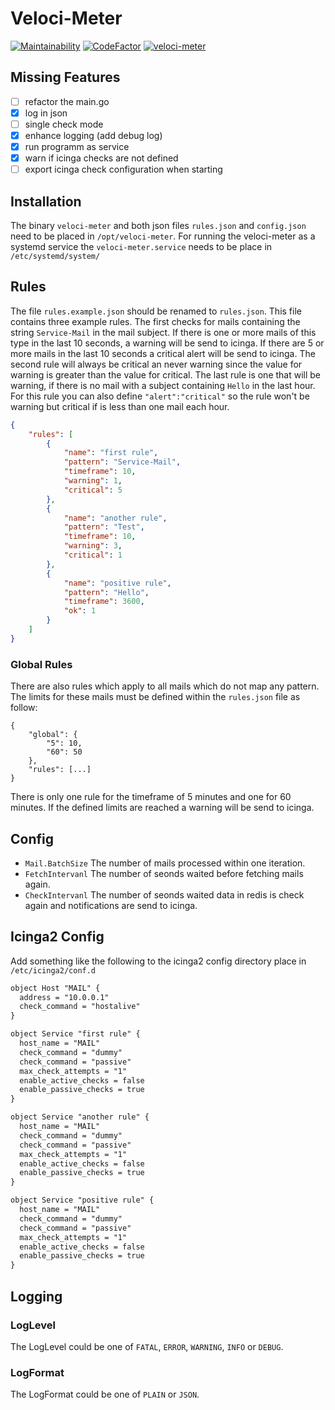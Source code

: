 ﻿# Veloci-Meter

[![Maintainability](https://api.codeclimate.com/v1/badges/50179aab44da85b14064/maintainability)](https://codeclimate.com/github/Niecke/veloci-meter/maintainability)
[![CodeFactor](https://www.codefactor.io/repository/github/niecke/veloci-meter/badge)](https://www.codefactor.io/repository/github/niecke/veloci-meter)
[![veloci-meter](https://circleci.com/gh/Niecke/veloci-meter.svg?style=svg)](https://github.com/Niecke/veloci-meter)

## Missing Features

* [ ] refactor the main.go
* [x] log in json
* [ ] single check mode
* [x] enhance logging (add debug log)
* [x] run programm as service
* [x] warn if icinga checks are not defined
* [ ] export icinga check configuration when starting

## Installation

The binary `veloci-meter` and both json files `rules.json` and `config.json` need to be placed in `/opt/veloci-meter`.
For running the veloci-meter as a systemd service the `veloci-meter.service` needs to be place in `/etc/systemd/system/`

## Rules

The file `rules.example.json` should be renamed to `rules.json`. 
This file contains three example rules. 
The first checks for mails containing the string `Service-Mail` in the mail subject. 
If there is one or more mails of this type in the last 10 seconds, a warning will be send to icinga.
If there are 5 or more mails in the last 10 seconds a critical alert will be send to icinga. 
The second rule will always be critical an never warning since the value for warning is greater than the value for critical.
The last rule is one that will be warning, if there is no mail with a subject containing `Hello` in the last hour.
For this rule you can also define `"alert":"critical"` so the rule won't be warning but critical if is less than one mail each hour.
```json
{
    "rules": [
        {
            "name": "first rule",
            "pattern": "Service-Mail",
            "timeframe": 10,
            "warning": 1,
            "critical": 5
        },
        {
            "name": "another rule",
            "pattern": "Test",
            "timeframe": 10,
            "warning": 3,
            "critical": 1
        },
        {
            "name": "positive rule",
            "pattern": "Hello",
            "timeframe": 3600,
            "ok": 1
        }
    ]
}
```

### Global Rules

There are also rules which apply to all mails which do not map any pattern.
The limits for these mails must be defined within the `rules.json` file as follow:
```
{
    "global": {
        "5": 10,
        "60": 50
    },
    "rules": [...]
}
```
There is only one rule for the timeframe of 5 minutes and one for 60 minutes. If the defined limits are reached a warning will be send to icinga.

## Config

- `Mail.BatchSize` The number of mails processed within one iteration.
- `FetchIntervanl` The number of seonds waited before fetching mails again.
- `CheckIntervanl` The number of seonds waited data in redis is check again and notifications are send to icinga.

## Icinga2 Config

Add something like the following to the icinga2 config directory place in `/etc/icinga2/conf.d`

```txt
object Host "MAIL" {
  address = "10.0.0.1"
  check_command = "hostalive"
}

object Service "first rule" {
  host_name = "MAIL"
  check_command = "dummy"
  check_command = "passive"
  max_check_attempts = "1"
  enable_active_checks = false
  enable_passive_checks = true
}

object Service "another rule" {
  host_name = "MAIL"
  check_command = "dummy"
  check_command = "passive"
  max_check_attempts = "1"
  enable_active_checks = false
  enable_passive_checks = true
}

object Service "positive rule" {
  host_name = "MAIL"
  check_command = "dummy"
  check_command = "passive"
  max_check_attempts = "1"
  enable_active_checks = false
  enable_passive_checks = true
}
```
## Logging

### LogLevel

The LogLevel could be one of `FATAL`, `ERROR`, `WARNING`, `INFO` or `DEBUG`.

### LogFormat

The LogFormat could be one of `PLAIN` or `JSON`.
